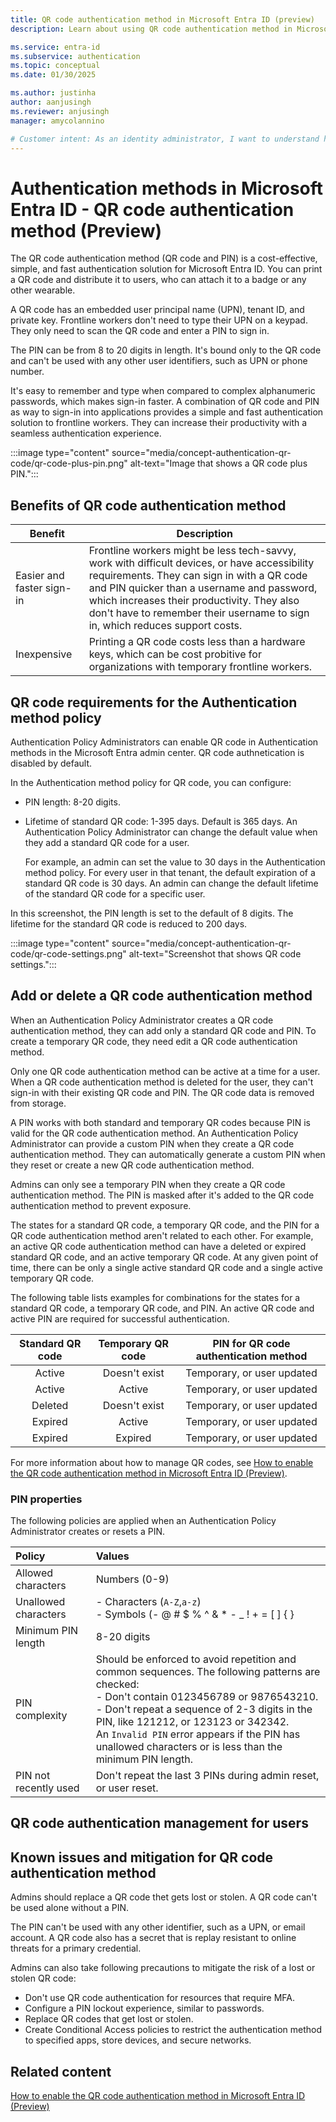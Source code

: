 ```yaml
---
title: QR code authentication method in Microsoft Entra ID (preview)
description: Learn about using QR code authentication method in Microsoft Entra ID to help improve and secure sign-in events for frontline workers.

ms.service: entra-id
ms.subservice: authentication
ms.topic: conceptual
ms.date: 01/30/2025

ms.author: justinha
author: aanjusingh
ms.reviewer: anjusingh
manager: amycolannino

# Customer intent: As an identity administrator, I want to understand how to use QR code authentication in Microsoft Entra ID to improve and secure user sign-in events for frontline workers
---
```


# Authentication methods in Microsoft Entra ID - QR code authentication method (Preview)

The QR code authentication method (QR code and PIN) is a cost-effective, simple, and fast authentication solution for Microsoft Entra ID. 
You can print a QR code and distribute it to users, who can attach it to a badge or any other wearable. 

A QR code has an embedded user principal name (UPN), tenant ID, and private key. 
Frontline workers don't need to type their UPN on a keypad. They only need to scan the QR code and enter a PIN to sign in. 

The PIN can be from 8 to 20 digits in length. 
It's bound only to the QR code and can't be used with any other user identifiers, such as UPN or phone number.

It's easy to remember and type when compared to complex alphanumeric passwords, which makes sign-in faster. 
A combination of QR code and PIN as way to sign-in into applications provides a simple and fast authentication solution to frontline workers. 
They can increase their productivity with a seamless authentication experience. 

:::image type="content" source="media/concept-authentication-qr-code/qr-code-plus-pin.png" alt-text="Image that shows a QR code plus PIN.":::

## Benefits of QR code authentication method

Benefit | Description
--------|------------
Easier and faster sign-in | Frontline workers might be less tech-savvy, work with difficult devices, or have accessibility requirements. They can sign in with a QR code and PIN quicker than a username and password, which increases their productivity. They also don't have to remember their username to sign in, which reduces support costs. 
Inexpensive | Printing a QR code costs less than a hardware keys, which can be cost probitive for organizations with temporary frontline workers.

## QR code requirements for the Authentication method policy

Authentication Policy Administrators can enable QR code in Authentication methods in the Microsoft Entra admin center. QR code authnetication is disabled by default.

In the Authentication method policy for QR code, you can configure:

- PIN length: 8-20 digits.
- Lifetime of standard QR code: 1-395 days. Default is 365 days. An Authentication Policy Administrator can change the default value when they add a standard QR code for a user. 

  For example, an admin can set the value to 30 days in the Authentication method policy. 
  For every user in that tenant, the default expiration of a standard QR code is 30 days. 
  An admin can change the default lifetime of the standard QR code for a specific user.

In this screenshot, the PIN length is set to the default of 8 digits. The lifetime for the standard QR code is reduced to 200 days.

:::image type="content" source="media/concept-authentication-qr-code/qr-code-settings.png" alt-text="Screenshot that shows QR code settings.":::

## Add or delete a QR code authentication method

When an Authentication Policy Administrator creates a QR code authentication method, they can add only a standard QR code and PIN.
To create a temporary QR code, they need edit a QR code authentication method. 

Only one QR code authentication method can be active at a time for a user.
When a QR code authentication method is deleted for the user, they can't sign-in with their existing QR code and PIN. The QR code data is removed from storage.

A PIN works with both standard and temporary QR codes because PIN is valid for the QR code authentication method.
An Authentication Policy Administrator can provide a custom PIN when they create a QR code authentication method. 
They can automatically generate a custom PIN when they reset or create a new QR code authentication method.

Admins can only see a temporary PIN when they create a QR code authentication method. 
The PIN is masked after it's added to the QR code authentication method to prevent exposure.

The states for a standard QR code, a temporary QR code, and the PIN for a QR code authentication method aren't related to each other. 
For example, an active QR code authentication method can have a deleted or expired standard QR code, and an active temporary QR code. 
At any given point of time, there can be only a single active standard QR code and a single active temporary QR code.

The following table lists examples for combinations for the states for a standard QR code, a temporary QR code, and PIN. 
An active QR code and active PIN are required for successful authentication. 

Standard QR code | Temporary QR code | PIN for QR code authentication method
:---------------:|:-----------------:|:------------------------------------:
Active           | Doesn't exist     | Temporary, or user updated
Active           | Active            | Temporary, or user updated
Deleted          | Doesn't exist     | Temporary, or user updated
Expired          | Active            | Temporary, or user updated
Expired          | Expired           | Temporary, or user updated

For more information about how to manage QR codes, see [How to enable the QR code authentication method in Microsoft Entra ID (Preview)](how-to-authentication-qr-code.md).

### PIN properties

The following policies are applied when an Authentication Policy Administrator creates or resets a PIN. 

| Policy  | Values |
|:-------|:--------|
|Allowed characters | Numbers (0-9) |
|Unallowed characters | - Characters (`A-Z`,`a-z`)<br>- Symbols (- @ # $ % ^ & * - _ ! + = [ ] { } | \ : ' , . ? / ` ~ " ( ) ; < >)<br>- Unicode characters<br>- Blank space |
|Minimum PIN length |  8-20 digits | 
| PIN complexity     | Should be enforced to avoid repetition and common sequences. The following patterns are checked:<br>- Don't contain 0123456789 or 9876543210.<br>- Don't repeat a sequence of 2-3 digits in the PIN, like 121212, or 123123 or 342342.<br>An `Invalid PIN` error appears if the PIN has unallowed characters or is less than the minimum PIN length. |
| PIN not recently used | Don't repeat the last 3 PINs during admin reset, or user reset. |

## QR code authentication management for users


## Known issues and mitigation for QR code authentication method 

Admins should replace a QR code thet gets lost or stolen. 
A QR code can't be used alone without a PIN. 

The PIN can't be used with any other identifier, such as a UPN, or email account. 
A QR code also has a secret that is replay resistant to online threats for a primary credential.

Admins can also take following precautions to mitigate the risk of a lost or stolen QR code:

- Don't use QR code authentication for resources that require MFA.
- Configure a PIN lockout experience, similar to passwords.
- Replace QR codes that get lost or stolen.
- Create Conditional Access policies to restrict the authentication method to specified apps, store devices, and secure networks.


## Related content

[How to enable the QR code authentication method in Microsoft Entra ID (Preview)](how-to-authentication-qr-code.md)
